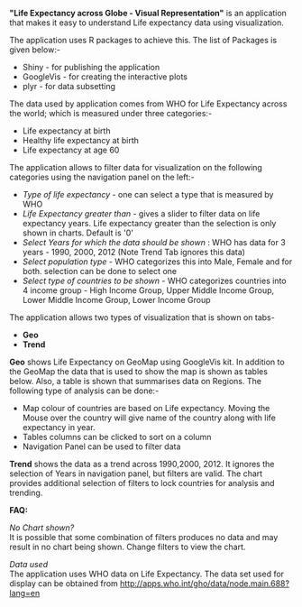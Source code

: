 **"Life Expectancy across Globe - Visual Representation"** is an application that makes it easy to understand Life expectancy data using visualization.

The application uses R packages to achieve this. The list of Packages is given below:-    

* Shiny - for publishing the application    
* GoogleVis - for creating the interactive plots   
* plyr - for data subsetting  

The data used by application comes from WHO for Life Expectancy across the world; which is measured under three categories:-   

* Life expectancy at birth   
* Healthy life expectancy at birth   
* Life expectancy at age 60   

The application allows to filter data for visualization on the following categories using the navigation panel on the left:-    

- *Type of life expectancy* - one can select a type that is measured by WHO    
- *Life Expectancy greater than* - gives a slider to filter data on life expectancy years. Life expectancy greater than the selection is only shown in charts. Default is '0'      
- *Select Years for which the data should be shown* : WHO has data for 3 years - 1990, 2000, 2012 (Note Trend Tab ignores this data)     
- *Select population type* - WHO categorizes this into Male, Female and for both. selection can be done to select one      
- *Select type of countries to be shown* - WHO categorizes countries into 4 income group - High Income Group, Upper Middle Income Group, Lower Middle Income Group, Lower Income Group      

The application allows two types of visualization that is shown on tabs-

- **Geo**
- **Trend**

**Geo** shows Life Expectancy on GeoMap using GoogleVis kit. In addition to the GeoMap the data that is used to show the map is shown as tables below. Also, a table is shown that summarises data on Regions. The following type of analysis can be done:-

- Map colour of countries are based on Life expectancy. Moving the Mouse over the country will give name of the country along with life expectancy in year.     
- Tables columns can be clicked to sort on a column    
- Navigation Panel can be used to filter data    

**Trend** shows the data as a trend across 1990,2000, 2012. It ignores the selection of Years in navigation panel, but filters are valid. The chart provides additional selection of filters to lock countries for analysis and trending. 

**FAQ:**     

*No Chart shown?*          
It is possible that some combination of filters produces no data and may result in no chart being shown. Change filters to view the chart.
  
*Data used*           
The application uses WHO data on Life Expectancy. The data set used for display can be obtained from http://apps.who.int/gho/data/node.main.688?lang=en


